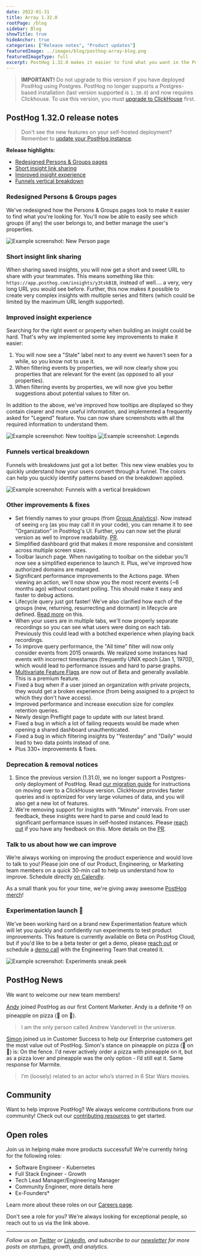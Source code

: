 ```yaml
---
date: 2022-01-31
title: Array 1.32.0
rootPage: /blog
sidebar: Blog
showTitle: true
hideAnchor: true
categories: ["Release notes", "Product updates"]
featuredImage: ../images/blog/posthog-array-blog.png
featuredImageType: full
excerpt: PostHog 1.32.0 makes it easier to find what you want in the Persons & Groups page, introduces vertical funnels and sets the stage for the launch of Experimentation!
---
```


<blockquote class='warning-note'>
<b>IMPORTANT!</b> Do not upgrade to this version if you have deployed PostHog using Postgres. PostHog no longer supports a Postgres-based installation (last version supported is <code>1.30.0</code>) and now requires Clickhouse. To use this version, you must <a href="/docs/self-host/migrate-from-postgres-to-clickhouse" target="_blank">upgrade to ClickHouse</a> first.
</blockquote>

## PostHog 1.32.0 release notes

> Don't see the new features on your self-hosted deployment? Remember to [update your PostHog instance](/docs/self-host/configure/upgrading-posthog).

**Release highlights:**
- [Redesigned Persons & Groups pages](#redesigned-persons--groups-pages)
- [Short insight link sharing](#short-insight-link-sharing)
- [Improved insight experience](#improved-insight-experience)
- [Funnels vertical breakdown](#funnels-vertical-breakdown)
### Redesigned Persons & Groups pages

We've redesigned how the Persons & Groups pages look to make it easier to find what you're looking for. You'll now be able to easily see which groups (if any) the user belongs to, and better manage the user's properties.

<img src="https://posthog-static-files.s3.us-east-2.amazonaws.com/Website-Assets/Array/1_32_0-new-person-page.gif" alt="Example screenshot: New Person page" />

<br />

### Short insight link sharing

When sharing saved insights, you will now get a short and sweet URL to share with your teammates. This means something like this: `https://app.posthog.com/insights/y3tskB1B`, instead of well.... a very, very long URL you would see before. Further, this now makes it possible to create very complex insights with multiple series and filters (which could be limited by the maximum URL length supported).

### Improved insight experience

Searching for the right event or property when building an insight could be hard. That's why we implemented some key improvements to make it easier:
1. You will now see a "Stale" label next to any event we haven't seen for a while, so you know not to use it.
2. When filtering events by properties, we will now clearly show you properties that are relevant for the event (as opposed to all your properties).
3. When filtering events by properties, we will now give you better suggestions about potential values to filter on.

In addition to the above, we've improved how tooltips are displayed so they contain clearer and more useful information, and implemented a frequently asked for "Legend" feature. You can now share screenshots with all the required information to understand them.

<img src="https://posthog-static-files.s3.us-east-2.amazonaws.com/Website-Assets/Array/1_32_0-new-tooltips.png" alt="Example screenshot: New tooltips" />

<img src="https://posthog-static-files.s3.us-east-2.amazonaws.com/Website-Assets/Array/1_32_0-legends.png" alt="Example screenshot: Legends" />

### Funnels vertical breakdown

Funnels with breakdowns just got a lot better. This new view enables you to quickly understand how your users convert through a funnel. The colors can help you quickly identify patterns based on the breakdown applied.


<img src="https://posthog-static-files.s3.us-east-2.amazonaws.com/Website-Assets/Array/1_32_0-funnel-vertical-breakdown.png" alt="Example screenshot: Funnels with a vertical breakdown" />

<br />

### Other improvements & fixes

- Set friendly names to your groups (from [Group Analytics](/docs/user-guides/group-analytics)). Now instead of seeing `org` (as you may call it in your code), you can rename it to see "Organization" in PostHog's UI. Further, you can now set the plural version as well to improve readability. [PR](https://github.com/PostHog/posthog/pull/7974).
- Simplified dashboard grid that makes it more responsive and consistent across multiple screen sizes.
- Toolbar launch page. When navigating to toolbar on the sidebar you'll now see a simplified experience to launch it. Plus, we've improved how authorized domains are managed.
- Significant performance improvements to the Actions page. When viewing an action, we'll now show you the most recent events (~6 months ago) without constant polling. This should make it easy and faster to debug actions.
- Lifecycle query just got faster! We've also clarified how each of the groups (new, returning, resurrecting and dormant) in lifecycle are defined. [Read more](https://github.com/PostHog/posthog/pull/8021) on this.
- When your users are in multiple tabs, we'll now properly separate recordings so you can see what users were doing on each tab. Previously this could lead with a botched experience when playing back recordings.
- To improve query performance, the "All time" filter will now only consider events from 2015 onwards. We realized some instances had events with incorrect timestamps (frequently UNIX epoch [Jan 1, 1970]), which would lead to performance issues and hard to parse graphs.
- [Multivariate Feature Flags](https://posthog.com/docs/user-guides/feature-flags#multivariate-feature-flags) are now out of Beta and generally available. This is a premium feature.
- Fixed a bug when if a user joined an organization with private projects, they would get a broken experience (from being assigned to a project to which they don't have access).
- Improved performance and increase execution size for complex retention queries.
- Newly design Preflight page to update with our latest brand.
- Fixed a bug in which a lot of failing requests would be made when opening a shared dashboard unauthenticated.
- Fixed a bug in which filtering insights by "Yesterday" and "Daily" would lead to two data points instead of one.
- Plus 330+ improvements & fixes.

### Deprecation & removal notices

1. Since the previous version (1.31.0), we no longer support a Postgres-only deployment of PostHog. Read [our migration guide](/docs/self-host/migrate-from-postgres-to-clickhouse) for instructions on moving over to a ClickHouse version. ClickHouse provides faster queries and is optimized for very large volumes of data, and you will also get a new lot of features.
2. We're removing support for insights with "Minute" intervals. From user feedback, these insights were hard to parse and could lead to significant performance issues in self-hosted instances. Please [reach out](/support) if you have any feedback on this. More details on the [PR](https://github.com/PostHog/posthog/pull/7847).

### Talk to us about how we can improve

We’re always working on improving the product experience and would love to talk to you! Please join one of our Product, Engineering, or Marketing team members on a quick 30-min call to help us understand how to improve. Schedule directly [on Calendly](https://calendly.com/posthog-feedback).

As a small thank you for your time, we're giving away awesome [PostHog merch](https://merch.posthog.com)!


### Experimentation launch 🚀

We've been working hard on a brand new Experimentation feature which will let you quickly and confidently run experiments to test product improvements. This feature is currently available on Beta on PostHog Cloud, but if you'd like to be a beta tester or get a demo, please [reach out](https://posthog.com/slack) or schedule a [demo call](https://calendly.com/posthog-feedback) with the Engineering Team that created it.

<img src="https://posthog-static-files.s3.us-east-2.amazonaws.com/Website-Assets/Array/1_32_0-experiments-sneak-peek.png" alt="Example screenshot: Experiments sneak peek" />

## PostHog News

We want to welcome our new team members!


[Andy](https://posthog.com/handbook/company/team#andy-vandervell-content-marketer) joined PostHog as our first Content Marketer. Andy is a definite 👎 on pineapple on pizza (🍍 on 🍕).

> I am the only person called Andrew Vandervell in the universe.

[Simon](https://posthog.com/handbook/company/team#simon-fisher-customer-success) joined us in Customer Success to help our Enterprise customers get the most value out of PostHog. Simon's stance on pineapple on pizza (🍍 on 🍕) is: On the fence.  I'd never actively order a pizza with pineapple on it, but as a pizza lover and pineapple was the only option - I’d still eat it.  Same response for Marmite.

> I’m (loosely) related to an actor who’s starred in 6 Star Wars movies.


## Community

Want to help improve PostHog? We always welcome contributions from our community! Check out our [contributing resources](/docs/contribute) to get started.

## Open roles

Join us in helping make more products successful! We're currently hiring for the following roles:

- Software Engineer - Kubernetes
- Full Stack Engineer - Growth
- Tech Lead Manager/Engineering Manager
- Community Engineer, more details here
- Ex-Founders*

Learn more about these roles on our [Careers page](https://posthog.com/careers).

Don't see a role for you? We're always looking for exceptional people, so reach out to us via the link above.

<hr/>

_Follow us on [Twitter](https://twitter.com/PostHog) or [LinkedIn](https://linkedin.com/company/posthog), and subscribe to our [newsletter](https://posthog.com/newsletter) for more posts on startups, growth, and analytics._

<ArrayCTA />
